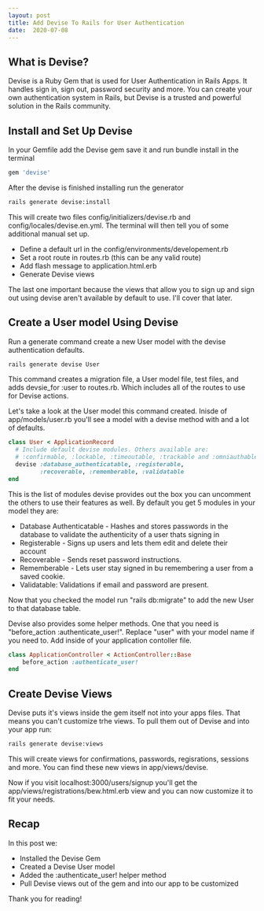 ```yaml
---
layout: post
title: Add Devise To Rails for User Authentication
date:  2020-07-08
---
```


## What is Devise?

Devise is a Ruby Gem that is used for User Authentication in Rails Apps. It handles sign in, sign out, password security and more. You can create your own authentication system in Rails, but Devise is a trusted and powerful solution in the Rails community.

## Install and Set Up Devise

In your Gemfile add the Devise gem save it and run bundle install in the terminal

```Ruby
gem 'devise'
```

After the devise is finished installing run the generator

```bash
rails generate devise:install
```

This will create two files config/initializers/devise.rb and config/locales/devise.en.yml. The terminal will then tell you of some additional manual set up.

* Define a default url in the config/environments/developement.rb
* Set a root route in routes.rb (this can be any valid route)
* Add flash message to application.html.erb
* Generate Devise views

The last one important because the views that allow you to sign up and sign out using devise aren't available by default to use. I'll cover that later.


## Create a User model Using Devise

Run a generate command create a new User model with the devise authentication defaults.

```bash
rails generate devise User
```

This command creates a migration file, a User model file, test files, and adds devsie_for :user to routes.rb. Which includes all of the routes to use for Devise actions.

Let's take a look at the User model this command created. Inisde of app/models/user.rb you'll see a model with a devise method with and a lot of defaults.

```ruby
class User < ApplicationRecord
  # Include default devise modules. Others available are:
  # :confirmable, :lockable, :timeoutable, :trackable and :omniauthable
  devise :database_authenticatable, :registerable,
         :recoverable, :rememberable, :validatable
end
```

This is the list of modules devise provides out the box you can uncomment the others to use their features as well. By default you get 5 modules in your model they are:

* Database Authenticatable - Hashes and stores passwords in the database to validate the authenticity of a user thats signing in
* Registerable - Signs up users and lets them edit and delete their account
* Recoverable - Sends reset password instructions.
* Rememberable - Lets user stay signed in bu remembering a user from a saved cookie.
* Validatable: Validations if email and password are present.

Now that you checked the model run "rails db:migrate" to add the new User to that database table. 

Devise also provides some helper methods. One that you need is "before_action :authenticate_user!". Replace "user" with your model name if you need to. Add inside of your application contoller file.

```ruby
class ApplicationController < ActionController::Base
    before_action :authenticate_user!
end
```

## Create Devise Views

Devise puts it's views inside the gem itself not into your apps files. That means you can't customize trhe views. To pull them out of Devise and into your app run:

```bash
rails generate devise:views
```

This will create views for confirmations, passwords, regisrations, sessions and more. You can find these new views in app/views/devise.

Now if you visit localhost:3000/users/signup you'll get the app/views/registrations/bew.html.erb view and you can now customize it to fit your needs.

## Recap 

In this post we:

* Installed the Devise Gem
* Created a Devise User model
* Added the :authenticate_user! helper method 
* Pull Devise views out of the gem and into our app to be customized

Thank you for reading!